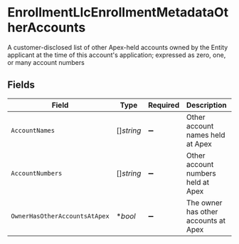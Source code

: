 # EnrollmentLlcEnrollmentMetadataOtherAccounts

A customer-disclosed list of other Apex-held accounts owned by the Entity applicant at the time of this account's application; expressed as zero, one, or many account numbers


## Fields

| Field                                | Type                                 | Required                             | Description                          | Example                              |
| ------------------------------------ | ------------------------------------ | ------------------------------------ | ------------------------------------ | ------------------------------------ |
| `AccountNames`                       | []*string*                           | :heavy_minus_sign:                   | Other account names held at Apex     |                                      |
| `AccountNumbers`                     | []*string*                           | :heavy_minus_sign:                   | Other account numbers held at Apex   |                                      |
| `OwnerHasOtherAccountsAtApex`        | **bool*                              | :heavy_minus_sign:                   | The owner has other accounts at Apex | true                                 |